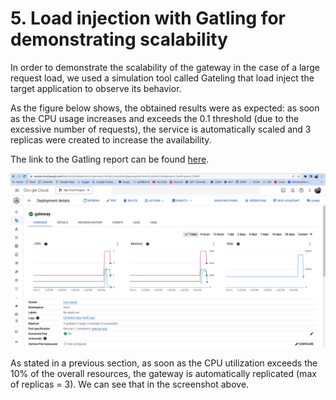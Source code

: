# 5. Load injection with Gatling for demonstrating scalability
In order to demonstrate the scalability of the gateway in the case of a large request load, we used a simulation tool called Gateling that load inject the target application to observe its behavior.

As the figure below shows, the obtained results were as expected: as soon as the CPU usage increases and exceeds the 0.1 threshold (due to the excessive number of requests), the service is automatically scaled and 3 replicas were created to increase the availability.

The link to the Gatling report can be found [here](index.html).

![gatling](./imgs/7.scalability.png)

As stated in a previous section, as soon as the CPU utilization exceeds the 10% of the overall resources, the gateway is automatically replicated (max of replicas = 3). We can see that in the screenshot above.